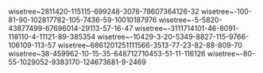 wisetree~2811420-115115-699248-3078-78607364126-32
wisetree~-100-81-90-102817782-105-7436-59-10010187976
wisetree~-5-5820-43877499-67696014-29113-57-16-47
wisetree~-3111714101-46-8091-118110-4-11121-89-385354
wisetree~-10429-3-20-5349-8827-115-9766-106109-113-57
wisetree~6861201251111566-3513-77-23-82-88-809-70
wisetree~38-459962-10-15-35-648712710453-51-11-116126
wisetree~-80-55-1029052-9383170-124673681-9-2469


